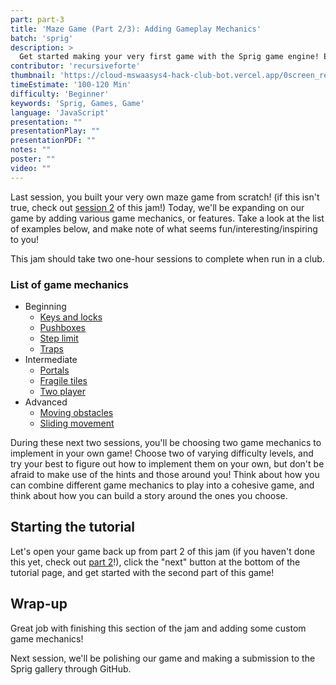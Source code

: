 ```yaml
---
part: part-3
title: 'Maze Game (Part 2/3): Adding Gameplay Mechanics'
batch: 'sprig'
description: >
  Get started making your very first game with the Sprig game engine! Even if you're a beginner, you'll walk out of this jam with your very own game in the Gallery.
contributor: 'recursiveforte'
thumbnail: 'https://cloud-mswaasys4-hack-club-bot.vercel.app/0screen_recording_2023-07-13_at_11.12.28.gif'
timeEstimate: '100-120 Min'
difficulty: 'Beginner'
keywords: 'Sprig, Games, Game'
language: 'JavaScript'
presentation: "" 
presentationPlay: "" 
presentationPDF: "" 
notes: "" 
poster: ""
video: "" 
---
```


Last session, you built your very own maze game from scratch! (if this isn't true, check out [session 2](/batch/sprig/part-2) of this jam!) Today, we'll be expanding on our game by adding various game mechanics, or features. Take a look at the list of examples below, and make note of what seems fun/interesting/inspiring to you!

This jam should take two one-hour sessions to complete when run in a club.

### List of game mechanics
- Beginning
  - [Keys and locks](https://sprig-nocode.hackclub.dev/maze_keylock)
  - [Pushboxes](https://sprig-nocode.hackclub.dev/maze_pushbox)
  - [Step limit](https://sprig-nocode.hackclub.dev/maze_steps)
  - [Traps](https://sprig-nocode.hackclub.dev/maze_traps)
- Intermediate
  - [Portals](https://sprig-nocode.hackclub.dev/maze_portals)
  - [Fragile tiles](https://sprig-nocode.hackclub.dev/maze_fragile_tiles)
  - [Two player](https://sprig-nocode.hackclub.dev/maze_twoplayers)
- Advanced
  - [Moving obstacles](https://sprig-nocode.hackclub.dev/maze_moving_obstacles)
  - [Sliding movement](https://sprig-nocode.hackclub.dev/maze_jumps)

During these next two sessions, you'll be choosing two game mechanics to implement in your own game! Choose two of varying difficulty levels, and try your best to figure out how to implement them on your own, but don't be afraid to make use of the hints and those around you! Think about how you can combine different game mechanics to play into a cohesive game, and think about how you can build a story around the ones you choose.


## Starting the tutorial
Let's open your game back up from part 2 of this jam (if you haven't done this yet, check out [part 2](/batch/sprig/part-2)!), click the "next" button at the bottom of the tutorial page, and get started with the second part of this game!

## Wrap-up
Great job with finishing this section of the jam and adding some custom game mechanics!

Next session, we'll be polishing our game and making a submission to the Sprig gallery through GitHub.
